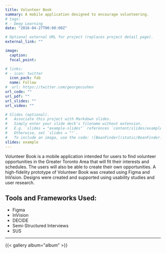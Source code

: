```yaml
---
title: Volunteer Book
summary: A mobile application designed to encourage volunteering.
# tags:
# - Deep Learning
date: "2016-04-27T00:00:00Z"

# Optional external URL for project (replaces project detail page).
external_link: ""

image:
  caption: 
  focal_point:

# links:
# - icon: twitter
  icon_pack: fab
  name: Follow
#  url: https://twitter.com/georgecushen
url_code: ""
url_pdf: ""
url_slides: ""
url_video: ""

# Slides (optional).
#   Associate this project with Markdown slides.
#   Simply enter your slide deck's filename without extension.
#   E.g. `slides = "example-slides"` references `content/slides/example-slides.md`.
#   Otherwise, set `slides = ""`.
#   To include an imaga, use the code: ![BeanFinder](static/BeanFinder.png)
slides: example
---
```


Volunteer Book is a mobile application intended for users to find volunteer opportunities in the Greater Toronto Area that will fit their interests and schedules. The users will also be able to create their own opportunities.
A high-fidelity prototype of Volunteer Book was created using Figma and InVision. Designs were created and supported using usability studies and user research.

**Tools and Frameworks Used:**
---
* Figma
* InVision
* DECIDE
* Semi-Structured Interviews
* SUS

--- 
  {{< gallery album="album" >}}

